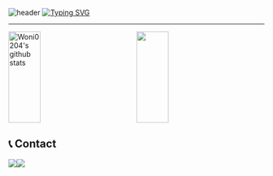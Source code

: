 ![header](https://capsule-render.vercel.app/api?type=waving&color=6994CDEE&text=&animation=twinkling&height=80)
[![Typing SVG](https://readme-typing-svg.demolab.com?font=Alkatra&weight=500&size=45&duration=3500&pause=3&color=6994CDEE&center=false&vCenter=false&multiline=true&repeat=true&width=1000&height=100&lines=Welcome+to+Woni's+Github!👋)]()

-------

<div style="display: flex;">
    <a href="https://github.com/Woni0204" style="flex: 1;">
        <img align="center" style="width: 50%; height: 180px;" src="https://github-readme-stats.vercel.app/api?username=Woni0204&theme=ambient_gradient&show_icons=true" alt="Woni0204's github stats" />
    </a>
    <a href="https://github.com/Woni0204" style="flex: 1;">
        <img align="center" style="width: 50%; height: 180px;" src="https://github-readme-stats.vercel.app/api/top-langs/?username=Woni0204&layout=compact&theme=nord&hide_border=true" />
    </a>
</div>

<div align="left">
 
## 📞 Contact
<div style="display:flex; flex-direction:row;">
    <a href="mailto:jeongwonlee0204@gmail.com">
        <img src="https://img.shields.io/badge/Gmail-EA4335?style=for-the-badge&logo=Gmail&logoColor=white"> 
    </a>
    <a href="https://www.instagram.com/2jeong_1e">
        <img src="https://img.shields.io/badge/Instagram-E4405F?style=for-the-badge&logo=Instagram&logoColor=white"> 
    </a>

</div><br>

<!--
**Woni0204/Woni0204** is a ✨ _special_ ✨ repository because its `README.md` (this file) appears on your GitHub profile.

Here are some ideas to get you started:

- 🔭 I’m currently working on ...
- 🌱 I’m currently learning ...
- 👯 I’m looking to collaborate on ...
- 🤔 I’m looking for help with ...
- 💬 Ask me about ...
- 📫 How to reach me: ...
- 😄 Pronouns: ...
- ⚡ Fun fact: ...
-->
